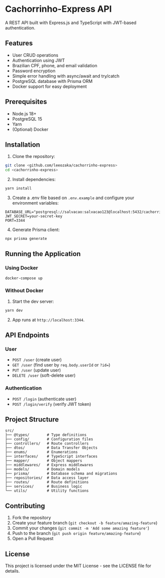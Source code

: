# Cachorrinho-Express API

A REST API built with Express.js and TypeScript with JWT-based authentication.

## Features

- User CRUD operations
- Authentication using JWT
- Brazilian CPF, phone, and email validation
- Password encryption
- Simple error handling with async/await and try/catch
- PostgreSQL database with Prisma ORM
- Docker support for easy deployment

## Prerequisites

- Node.js 18+
- PostgreSQL 15
- Yarn
- (Optional) Docker

## Installation

1. Clone the repository:

```bash
git clone <github.com/leeozaka/cachorrinho-express>
cd <cachorrinho-express>
```

2. Install dependencies:

```bash
yarn install
```

3. Create a .env file based on `.env.example` and configure your environment variables:

```
DATABASE_URL="postgresql://salvacao:salvacao123@localhost:5432/cachorrinhodb"
JWT_SECRET=your-secret-key
PORT=3344
```

4. Generate Prisma client:

```bash
npx prisma generate
```

## Running the Application

### Using Docker

```bash
docker-compose up
```

### Without Docker

1. Start the dev server:

```bash
yarn dev
```

2. App runs at `http://localhost:3344`.

## API Endpoints

### User

- `POST /user` (create user)
- `GET /user` (find user by `req.body.userId` or `?id=`)
- `PUT /user` (update user)
- `DELETE /user` (soft-delete user)

### Authentication

- `POST /login` (authenticate user)
- `POST /login/verify` (verify JWT token)

## Project Structure

```
src/
├── @types/        # Type definitions
├── config/        # Configuration files
├── controllers/   # Route controllers
├── dtos/          # Data Transfer Objects
├── enums/         # Enumerations
├── interfaces/    # TypeScript interfaces
├── mapper/        # Object mappers
├── middlewares/   # Express middlewares
├── models/        # Domain models
├── prisma/        # Database schema and migrations
├── repositories/  # Data access layer
├── routes/        # Route definitions
├── services/      # Business logic
└── utils/         # Utility functions
```

## Contributing

1. Fork the repository
2. Create your feature branch (`git checkout -b feature/amazing-feature`)
3. Commit your changes (`git commit -m 'Add some amazing feature'`)
4. Push to the branch (`git push origin feature/amazing-feature`)
5. Open a Pull Request

## License

This project is licensed under the MIT License - see the LICENSE file for details.
